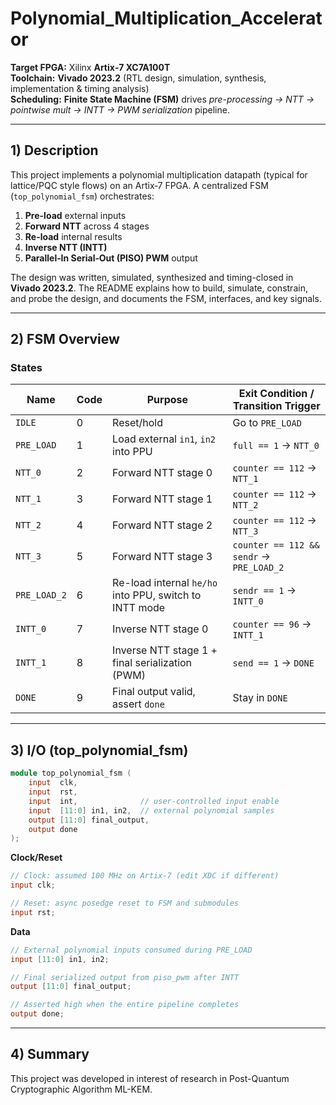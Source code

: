 # Polynomial_Multiplication_Accelerator  

**Target FPGA:** Xilinx **Artix‑7 XC7A100T**  
**Toolchain:** **Vivado 2023.2** (RTL design, simulation, synthesis, implementation & timing analysis)  
**Scheduling:** **Finite State Machine (FSM)** drives *pre-processing → NTT → pointwise mult → INTT → PWM serialization* pipeline.

---

## 1) Description

This project implements a polynomial multiplication datapath (typical for lattice/PQC style flows) on an Artix‑7 FPGA. A centralized FSM (`top_polynomial_fsm`) orchestrates:

1. **Pre-load** external inputs  
2. **Forward NTT** across 4 stages  
3. **Re-load** internal results  
4. **Inverse NTT (INTT)**  
5. **Parallel‑In Serial‑Out (PISO) PWM** output

The design was written, simulated, synthesized and timing-closed in **Vivado 2023.2**. The README explains how to build, simulate, constrain, and probe the design, and documents the FSM, interfaces, and key signals.

---

## 2) FSM Overview

### States

| Name        | Code | Purpose                                                                 | Exit Condition / Transition Trigger                      |
|-------------|------|-------------------------------------------------------------------------|----------------------------------------------------------|
| `IDLE`      | 0    | Reset/hold                                                              | Go to `PRE_LOAD`                                         |
| `PRE_LOAD`  | 1    | Load external `in1`, `in2` into PPU                                     | `full == 1` → `NTT_0`                                    |
| `NTT_0`     | 2    | Forward NTT stage 0                                                     | `counter == 112` → `NTT_1`                               |
| `NTT_1`     | 3    | Forward NTT stage 1                                                     | `counter == 112` → `NTT_2`                               |
| `NTT_2`     | 4    | Forward NTT stage 2                                                     | `counter == 112` → `NTT_3`                               |
| `NTT_3`     | 5    | Forward NTT stage 3                                                     | `counter == 112 && sendr` → `PRE_LOAD_2`                 |
| `PRE_LOAD_2`| 6    | Re-load internal `he/ho` into PPU, switch to INTT mode                  | `sendr == 1` → `INTT_0`                                  |
| `INTT_0`    | 7    | Inverse NTT stage 0                                                     | `counter == 96` → `INTT_1`                               |
| `INTT_1`    | 8    | Inverse NTT stage 1 + final serialization (PWM)                         | `send == 1` → `DONE`                                     |
| `DONE`      | 9    | Final output valid, assert `done`                                       | Stay in `DONE`                                           |

---

## 3) I/O (top_polynomial_fsm)

```verilog
module top_polynomial_fsm (
    input  clk,
    input  rst,
    input  int,              // user-controlled input enable
    input  [11:0] in1, in2,  // external polynomial samples
    output [11:0] final_output,
    output done
);
```

**Clock/Reset**  
```verilog
// Clock: assumed 100 MHz on Artix-7 (edit XDC if different)
input clk;

// Reset: async posedge reset to FSM and submodules
input rst;
```
**Data**
```verilog
// External polynomial inputs consumed during PRE_LOAD
input [11:0] in1, in2;

// Final serialized output from piso_pwm after INTT
output [11:0] final_output;

// Asserted high when the entire pipeline completes
output done;
```
---

## 4) Summary 

This project was developed in interest of research in Post-Quantum Cryptographic Algorithm ML-KEM.
